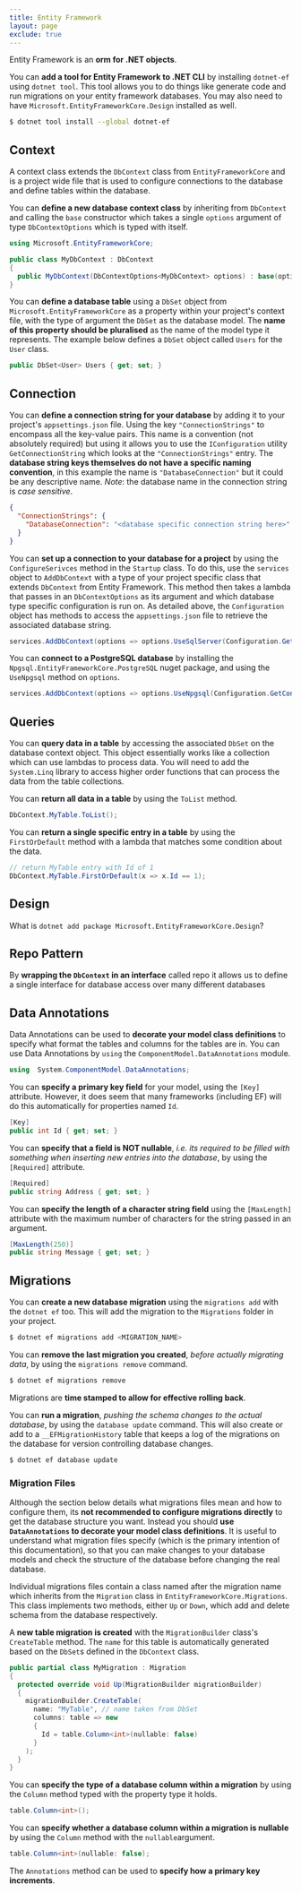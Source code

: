 ```yaml
---
title: Entity Framework
layout: page
exclude: true
---
```


Entity Framework is an **orm for .NET objects**.

You can **add a tool for Entity Framework to .NET CLI** by installing `dotnet-ef` using `dotnet tool`. This tool allows you to do things like generate code and run migrations on your entity framework databases. You may also need to have `Microsoft.EntityFrameworkCore.Design` installed as well.
```bash
$ dotnet tool install --global dotnet-ef
```

## Context

A context class extends the `DbContext` class from `EntityFrameworkCore` and is a project wide file that is used to configure connections to the database and define tables within the database.

You can **define a new database context class** by inheriting from `DbContext` and calling the `base` constructor which takes a single `options` argument of type `DbContextOptions` which is typed with itself.
```csharp
using Microsoft.EntityFrameworkCore;

public class MyDbContext : DbContext
{
  public MyDbContext(DbContextOptions<MyDbContext> options) : base(options) { ... }
}
```

You can **define a database table** using a `DbSet` object from `Microsoft.EntityFrameworkCore` as a property within your project's context file, with the type of argument the `DbSet` as the database model. The **name of this property should be pluralised** as the name of the model type it represents. The example below defines a `DbSet` object called `Users` for the `User` class.
```csharp
public DbSet<User> Users { get; set; }
```

## Connection

You can **define a connection string for your database** by adding it to your project's `appsettings.json` file. Using the key `"ConnectionStrings"` to encompass all the key-value pairs. This name is a convention (not absolutely required) but using it allows you to use the `IConfiguration` utility `GetConnectionString` which looks at the `"ConnectionStrings"` entry. The **database string keys themselves do not have a specific naming convention**, in this example the name is `"DatabaseConnection"` but it could be any descriptive name. *Note*: the database name in the connection string is *case sensitive*.
```json
{
  "ConnectionStrings": {
    "DatabaseConnection": "<database specific connection string here>"
  }
}
```

You can **set up a connection to your database for a project** by using the `ConfigureSerivces` method in the `Startup` class. To do this, use the `services` object to `AddDbContext` with a type of your project specific class that extends `DbContext` from Entity Framework. This method then takes a lambda that passes in an `DbContextOptions` as its argument and which database type specific configuration is run on. As detailed above, the `Configuration` object has methods to access the `appsettings.json` file to retrieve the associated database string.
```csharp
services.AddDbContext(options => options.UseSqlServer(Configuration.GetConnectionString("DatabaseName"));
```

You can **connect to a PostgreSQL database** by installing the `Npgsql.EntityFrameworkCore.PostgreSQL` nuget package, and using the `UseNpgsql` method on `options`.
```csharp
services.AddDbContext(options => options.UseNpgsql(Configuration.GetConnectionString("DatabaseName"));
```

## Queries

You can **query data in a table** by accessing the associated `DbSet` on the database context object. This object essentially works like a collection which can use lambdas to process data. You will need to add the `System.Linq` library to access higher order functions that can process the data from the table collections.

You can **return all data in a table** by using the `ToList` method.
```csharp
DbContext.MyTable.ToList();
```

You can **return a single specific entry in a table** by using the `FirstOrDefault` method with a lambda that matches some condition about the data.
```csharp
// return MyTable entry with Id of 1
DbContext.MyTable.FirstOrDefault(x => x.Id == 1);
```

## Design

What is `dotnet add package Microsoft.EntityFrameworkCore.Design`?

## Repo Pattern

By **wrapping the `DbContext` in an interface** called repo it allows us to define a single interface for database access over many different databases

## Data Annotations

Data Annotations can be used to **decorate your model class definitions** to specify what format the tables and columns for the tables are in. You can use Data Annotations by `using` the `ComponentModel.DataAnnotations` module.
```csharp
using  System.ComponentModel.DataAnnotations;
```

You can **specify a primary key field** for your model, using the `[Key]` attribute. However, it does seem that many frameworks (including EF) will do this automatically for properties named `Id`.
```csharp
[Key]
public int Id { get; set; }
```

You can **specify that a field is NOT nullable**, *i.e. its required to be filled with something when inserting new entries into the database*, by using the `[Required]` attribute.
```csharp
[Required]
public string Address { get; set; }
```

You can **specify the length of a character string field** using the `[MaxLength]` attribute with the maximum number of characters for the string passed in an argument.
```csharp
[MaxLength(250)]
public string Message { get; set; }
```

## Migrations

You can **create a new database migration** using the `migrations add` with the `dotnet ef` too. This will add the migration to the `Migrations` folder in your project.
```bash
$ dotnet ef migrations add <MIGRATION_NAME>
```

You can **remove the last migration you created**, *before actually migrating data*, by using the `migrations remove` command.
```bash
$ dotnet ef migrations remove
```

Migrations are **time stamped to allow for effective rolling back**.

You can **run a migration**, *pushing the schema changes to the actual database*, by using the `database update` command. This will also create or add to a `__EFMigrationHistory` table that keeps a log of the migrations on the database for version controlling database changes.
```bash
$ dotnet ef database update
```

### Migration Files

Although the section below details what migrations files mean and how to configure them, its **not recommended to configure migrations directly** to get the database structure you want. Instead you should **use `DataAnnotations` to decorate your model class definitions**. It is useful to understand what migration files specify (which is the primary intention of this documentation), so that you can make changes to your database models and check the structure of the database before changing the real database.

Individual migrations files contain a class named after the migration name which inherits from the `Migration` class in `EntityFrameworkCore.Migrations`. This class implements two methods, either `Up` or `Down`, which add and delete schema from the database respectively.

A **new table migration is created** with the `MigrationBuilder` class's `CreateTable` method. The `name` for this table is automatically generated based on the `DbSet`s defined in the `DbContext` class.
```csharp
public partial class MyMigration : Migration
{
  protected override void Up(MigrationBuilder migrationBuilder)
  {
    migrationBuilder.CreateTable(
      name: "MyTable", // name taken from DbSet
      columns: table => new
      {
        Id = table.Column<int>(nullable: false)
      }
    );
  }
}
```

You can **specify the type of a database column within a migration** by using the `Column` method typed with the property type it holds.
```csharp
table.Column<int>();
```

You can **specify whether a database column within a migration is nullable** by using the `Column` method with the `nullable`argument.
```csharp
table.Column<int>(nullable: false);
```

The `Annotations` method can be used to **specify how a primary key increments**.
<!--stackedit_data:
eyJoaXN0b3J5IjpbLTg1NDU5MzM2MywtMTM0MTc5MzcxLDcwNT
czNjI0MiwxNjc4ODE0MzA3LC0yMjAxNTQ2NTksMTU3MDc3NDky
LC0xMjQ3NjMxMDY4LDE5MDIyMzUyMDQsLTczNDIwMzk2MywtOT
c3Mzk4NDIzLC01NjIyNzE1NjUsLTY3MDY3ODUwNSwtNDkxNDk5
Mzc2LDE2MTA1ODAxODJdfQ==
-->